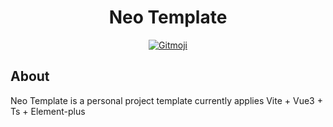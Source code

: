 <h1 align="center">Neo Template</h1>
<p align="center">
    <a href="https://gitmoji.dev">
        <img src="https://img.shields.io/badge/gitmoji-%20😜%20😍-FFDD67.svg?style=flat-square" alt="Gitmoji">
    </a>
</p>

## About
Neo Template is a personal project template currently applies Vite + Vue3 + Ts + Element-plus

